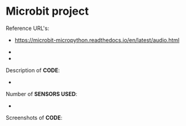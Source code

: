 # Microbit project
Reference URL's:

  - https://microbit-micropython.readthedocs.io/en/latest/audio.html

  -

  -

Description of __CODE__:

  -
  
Number of __SENSORS USED__:

  -
  
Screenshots of __CODE__:

